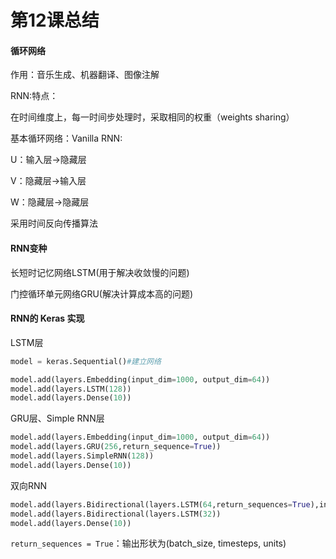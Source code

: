 # 第12课总结

#### 循环网络

作用：音乐生成、机器翻译、图像注解

RNN:特点：

在时间维度上，每一时间步处理时，采取相同的权重（weights sharing）

基本循环网络：Vanilla RNN:

U：输入层->隐藏层

V：隐藏层->输入层

W：隐藏层->隐藏层

采用时间反向传播算法

#### RNN变种

长短时记忆网络LSTM(用于解决收敛慢的问题)

门控循环单元网络GRU(解决计算成本高的问题)

#### RNN的 Keras 实现

LSTM层

```python
model = keras.Sequential()#建立网络
```

```python
model.add(layers.Embedding(input_dim=1000, output_dim=64))
model.add(layers.LSTM(128))
model.add(layers.Dense(10))
```

GRU层、Simple RNN层

```python
model.add(layers.Embedding(input_dim=1000, output_dim=64))
model.add(layers.GRU(256,return_sequence=True))
model.add(layers.SimpleRNN(128))
model.add(layers.Dense(10))
```

双向RNN

```python
model.add(layers.Bidirectional(layers.LSTM(64,return_sequences=True),input_shape=5,10))
model.add(layers.Bidirectional(layers.LSTM(32))
model.add(layers.Dense(10))
```

`return_sequences = True`：输出形状为(batch_size, timesteps, units)

